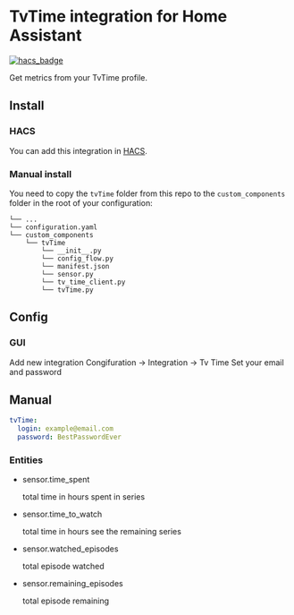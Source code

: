 # TvTime integration for Home Assistant

[![hacs_badge](https://img.shields.io/badge/HACS-Custom-orange.svg)](https://github.com/custom-components/hacs)

Get metrics from your TvTime profile.

## Install

### HACS 

You can add this integration in [HACS](https://github.com/custom-components/hacs).

### Manual install

You need to copy the `tvTime` folder from this repo to the `custom_components` folder in the root of your configuration:
```
└── ...
└── configuration.yaml
└── custom_components
    └── tvTime
        └── __init__.py
        └── config_flow.py
        └── manifest.json
        └── sensor.py
        └── tv_time_client.py
        └── tvTime.py
```

## Config

### GUI

Add new integration Congifuration -> Integration -> Tv Time
Set your email and password

## Manual

```yaml
tvTime:
  login: example@email.com
  password: BestPasswordEver
```

### Entities
- sensor.time_spent

     total time in hours spent in series
- sensor.time_to_watch

     total time in hours see the remaining series
- sensor.watched_episodes

     total episode watched
- sensor.remaining_episodes

     total episode remaining
